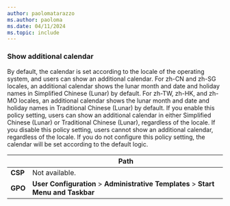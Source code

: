 ```yaml
---
author: paolomatarazzo
ms.author: paoloma
ms.date: 04/11/2024
ms.topic: include
---
```


### Show additional calendar

By default, the calendar is set according to the locale of the operating system, and users can show an additional calendar. For zh-CN and zh-SG locales, an additional calendar shows the lunar month and date and holiday names in Simplified Chinese (Lunar) by default. For zh-TW, zh-HK, and zh-MO locales, an additional calendar shows the lunar month and date and holiday names in Traditional Chinese (Lunar) by default. If you enable this policy setting, users can show an additional calendar in either Simplified Chinese (Lunar) or Traditional Chinese (Lunar), regardless of the locale. If you disable this policy setting, users cannot show an additional calendar, regardless of the locale. If you do not configure this policy setting, the calendar will be set according to the default logic.

|  | Path |
|--|--|
| **CSP** | Not available. |
| **GPO** | **User Configuration** > **Administrative Templates** > **Start Menu and Taskbar** |
